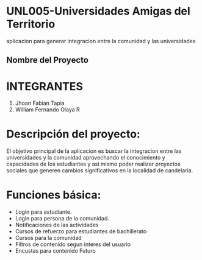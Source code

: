 # UNL005-Universidades Amigas del Territorio
aplicacion para generar integracion entre la comunidad y las universidades

## Nombre del Proyecto

# INTEGRANTES
1. Jhoan Fabian Tapia
2. William Fernando Olaya R

# Descripción del proyecto:
El objetivo principal de la aplicacion es buscar la integracion entre las universidades y la comunidad aprovechando el conocimiento y capacidades de los estudiantes y asi mismo poder realizar proyectos sociales que generen cambios significativos en la localidad de candelaria.

# Funciones básica:
- Login para estudiante.
- Login para persona de la comunidad.
- Notificaciones de las actividades
- Cursos de refuerzo para estudiantes de bachillerato
- Cursos para la comunidad
- Filtros de contenido segun interes del usuario
- Encustas para contenido Futuro

